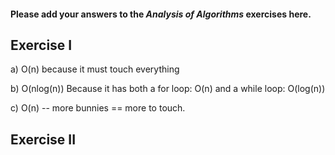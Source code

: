 #### Please add your answers to the ***Analysis of  Algorithms*** exercises here.

## Exercise I

a) O(n) because it must touch everything 


b) O(nlog(n)) 
Because it has both a for loop: O(n)
and a while loop: O(log(n))


c) O(n) -- more bunnies == more to touch.

## Exercise II


